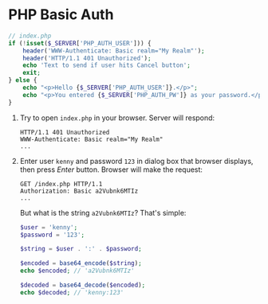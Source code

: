 # PHP Basic Auth

```php
// index.php
if (!isset($_SERVER['PHP_AUTH_USER'])) {
    header('WWW-Authenticate: Basic realm="My Realm"');
    header('HTTP/1.1 401 Unauthorized');
    echo 'Text to send if user hits Cancel button';
    exit;
} else {
    echo "<p>Hello {$_SERVER['PHP_AUTH_USER']}.</p>";
    echo "<p>You entered {$_SERVER['PHP_AUTH_PW']} as your password.</p>";
}
```

1. Try to open `index.php` in your browser. Server will respond:
    ```
    HTTP/1.1 401 Unauthorized
    WWW-Authenticate: Basic realm="My Realm"
    ...
    ```
2. Enter user `kenny` and password `123` in dialog box that browser displays, then press *Enter* button.
Browser will make the request:
    ```
    GET /index.php HTTP/1.1
    Authorization: Basic a2Vubnk6MTIz
    ...
    ```
    But what is the string `a2Vubnk6MTIz`? That's simple:

    ```php
    $user = 'kenny';
    $password = '123';

    $string = $user . ':' . $password;

    $encoded = base64_encode($string);
    echo $encoded; // 'a2Vubnk6MTIz'

    $decoded = base64_decode($encoded);
    echo $decoded; // 'kenny:123'
    ```
